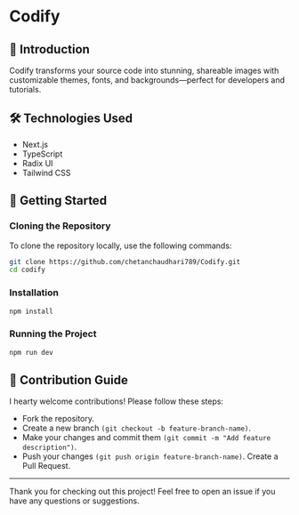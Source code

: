 # Codify

## 📖 Introduction

Codify transforms your source code into stunning, shareable images with customizable themes, fonts, and backgrounds—perfect for developers and tutorials.

## 🛠️ Technologies Used

- Next.js
- TypeScript
- Radix UI
- Tailwind CSS

## 🚀 Getting Started

### Cloning the Repository

To clone the repository locally, use the following commands:

```bash
git clone https://github.com/chetanchaudhari789/Codify.git
cd codify
```

### Installation
```bash
npm install
```

### Running the Project
```bash
npm run dev
```

## 🤝 Contribution Guide
I hearty welcome contributions! Please follow these steps:
- Fork the repository.
- Create a new branch `(git checkout -b feature-branch-name)`.
- Make your changes and commit them `(git commit -m "Add feature description")`.
- Push your changes `(git push origin feature-branch-name)`.
Create a Pull Request.

***
Thank you for checking out this project! Feel free to open an issue if you have any questions or suggestions.
